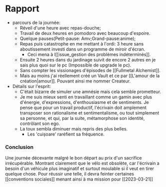# Rapport
- parcours de la journée:
	- Réveil d'une heure avec repas-douche;
	- Travail de deux heures en pomodoro avec beaucoup d'espoire. 
	- Quelque pauses(Petit-pause: Amv;Grand-pause:anime);
	- Repas puis catastrophe en me mettant à l'ordi: 3 heure sans aboutissement investi dans un programme de miroir d'écran. 
		- Ceci mena à l[[issue_gestion des problèmes indéterminés]]. 
	- Ensuite 2 heures dans du jardinage suivit de encore 2 autres en je sais plus quoi sur le pc (Impossible de upgrade le pc). 
	- Sans compter les vissionages d'épisodes de [[Fullmetal Alchemist]]. 
	- Mais au moins j'ai réellement créé un Vault et ce par [[L'amour de la création|amour]]. Pouvant ainsi me nommer Createur. 
- Détails sur l'esprit:
	- C'était bizarre de simuler une amnésie mais cela semble prometteur. 
	- Je me suis mieux senti en travaillant comme un gamin avec plus d'énergie, d'expressions, d'enthousiasme et de sentiments. Je pense que pour un travail productif, l'écrivain doit amplement transposer son rationalisme et sentimentalisme, ou tout simplement sa personne, et qui, par la suite, métamorphose son identité, contrôlant son ego. 
	- La toux sembla diminuer mais repris des plus belles. 
		- Les 'cuișoare' raréfient sa fréquence.
### Conclusion
Une journée décevante malgré le bon départ au prix d'un sacrifice irrécupérable. 
Montrant clairement que le vélo est obsolète, car l'écrivain a besoin d'un véhicule plus imaginatif et surtout moulable si il veut en tirer quelque chose.
Pour réussir une telle, il devra feinter certaines [[conventions sociales]] menant ainsi à ma mission pour [[2023-03-21]]

